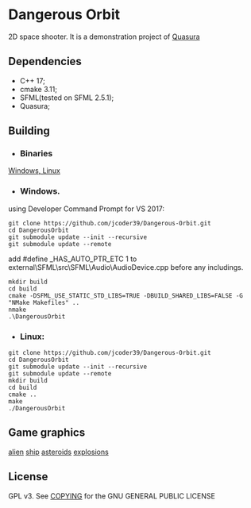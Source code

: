 # Dangerous Orbit

2D space shooter. It is a demonstration project of [Quasura](https://github.com/jcoder39/Quasura)

## Dependencies

- C++ 17;
- cmake 3.11;
- SFML(tested on SFML 2.5.1);
- Quasura;

## Building

- ### Binaries
[Windows, Linux](http://spectrobyte.com/DangerousOrbit.html)

- ### Windows.
 using Developer Command Prompt for VS 2017:
```console
git clone https://github.com/jcoder39/Dangerous-Orbit.git
cd DangerousOrbit
git submodule update --init --recursive
git submodule update --remote
```
add #define _HAS_AUTO_PTR_ETC 1 to external\SFML\src\SFML\Audio\AudioDevice.cpp before any includings.
```console
mkdir build
cd build
cmake -DSFML_USE_STATIC_STD_LIBS=TRUE -DBUILD_SHARED_LIBS=FALSE -G "NMake Makefiles" ..
nmake
.\DangerousOrbit
```

- ### Linux:
```console
git clone https://github.com/jcoder39/Dangerous-Orbit.git
cd DangerousOrbit
git submodule update --init --recursive
git submodule update --remote
mkdir build
cd build
cmake ..
make
./DangerousOrbit
```

## Game graphics

[alien](http://millionthvector.blogspot.com/p/free-sprites.html)
[ship](https://opengameart.org/users/skorpio)
[asteroids](https://opengameart.org/users/phaelax)
[explosions](https://29a.ch)

## License

GPL v3. See [COPYING](COPYING) for the GNU GENERAL PUBLIC LICENSE
